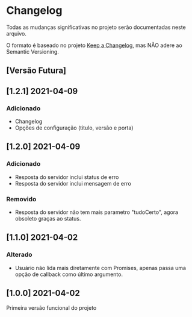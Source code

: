 # Changelog
Todas as mudanças significativas no projeto serão documentadas neste arquivo.

O formato é baseado no projeto [Keep a Changelog](https://keepachangelog.com/en/1.0.0/),
mas NÃO adere ao Semantic Versioning.

## [Versão Futura]

## [1.2.1] 2021-04-09

### Adicionado
 - Changelog
 - Opções de configuração (titulo, versão e porta)

## [1.2.0] 2021-04-09

### Adicionado
 - Resposta do servidor inclui status de erro
 - Resposta do servidor inclui mensagem de erro
 
### Removido
 - Resposta do servidor não tem mais parametro "tudoCerto",
   agora obsoleto graças ao status.
 
## [1.1.0] 2021-04-02

### Alterado
 - Usuário não lida mais diretamente com Promises, apenas passa
   uma opção de callback como último argumento.
   
## [1.0.0] 2021-04-02

Primeira versão funcional do projeto
